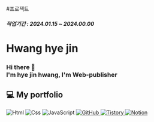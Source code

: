 #프로젝트
##### 작업기간 : 2024.01.15 ~ 2024.00.00

# Hwang hye jin
### Hi there 👋 </br> I'm hye jin hwang, I'm Web-publisher

## 💻 My portfolio
<img alt="Html" src ="https://img.shields.io/badge/HTML5-E34F26.svg?&style=for-the-badge&logo=HTML5&logoColor=white"/> 
<img alt="Css" src ="https://img.shields.io/badge/CSS3-1572B6.svg?&style=for-the-badge&logo=CSS3&logoColor=white"/> 
<img alt="JavaScript" src ="https://img.shields.io/badge/JavaScriipt-F7DF1E.svg?&style=for-the-badge&logo=JavaScript&logoColor=black"/> 

<a href = "#">
    <img alt="GitHub" src ="https://img.shields.io/badge/GitHub-181717.svg?&style=for-the-badge&logo=GitHub&logoColor=white"/>
</a>
<a href = "https://for-it-study.tistory.com/">
    <img alt="Tistory" src ="https://img.shields.io/badge/Tistory-white.svg?&style=for-the-badge"/>
</a>
<a href = "https://guttural-eyebrow-89d.notion.site/78c2a1e3c5a24171af843e63e5407b33">
    <img alt="Notion" src ="https://img.shields.io/badge/Notion-000000.svg?&style=for-the-badge&logo=Notion&logoColor=white"/>
</a>

<!-- 아이콘 사이트 https://simpleicons.org/ -->